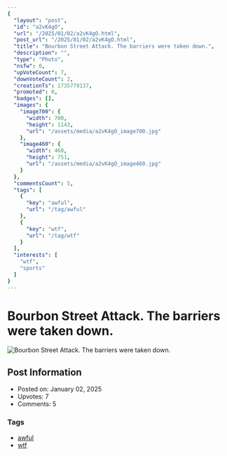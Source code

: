 ```yaml
---
{
  "layout": "post",
  "id": "a2vK4gO",
  "url": "/2025/01/02/a2vK4gO.html",
  "post_url": "/2025/01/02/a2vK4gO.html",
  "title": "Bourbon Street Attack. The barriers were taken down.",
  "description": "",
  "type": "Photo",
  "nsfw": 0,
  "upVoteCount": 7,
  "downVoteCount": 2,
  "creationTs": 1735779137,
  "promoted": 0,
  "badges": [],
  "images": {
    "image700": {
      "width": 700,
      "height": 1143,
      "url": "/assets/media/a2vK4gO_image700.jpg"
    },
    "image460": {
      "width": 460,
      "height": 751,
      "url": "/assets/media/a2vK4gO_image460.jpg"
    }
  },
  "commentsCount": 5,
  "tags": [
    {
      "key": "awful",
      "url": "/tag/awful"
    },
    {
      "key": "wtf",
      "url": "/tag/wtf"
    }
  ],
  "interests": [
    "wtf",
    "sports"
  ]
}
---
```


# Bourbon Street Attack. The barriers were taken down.

![Bourbon Street Attack. The barriers were taken down.](/assets/media/a2vK4gO_image700.jpg)

## Post Information

- Posted on: January 02, 2025
- Upvotes: 7
- Comments: 5

### Tags

- [awful](/tag/awful)
- [wtf](/tag/wtf)

